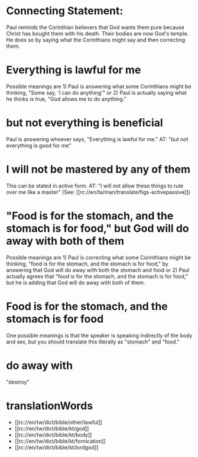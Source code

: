 # Connecting Statement:

Paul reminds the Corinthian believers that God wants them pure because Christ has bought them with his death. Their bodies are now God's temple. He does so by saying what the Corinthians might say and then correcting them.

# Everything is lawful for me

Possible meanings are 1) Paul is answering what some Corinthians might be thinking, "Some say, 'I can do anything'" or 2) Paul is actually saying what he thinks is true, "God allows me to do anything."

# but not everything is beneficial

Paul is answering whoever says, "Everything is lawful for me." AT: "but not everything is good for me"

# I will not be mastered by any of them

This can be stated in active form. AT: "I will not allow these things to rule over me like a master" (See: [[rc://en/ta/man/translate/figs-activepassive]])

# "Food is for the stomach, and the stomach is for food," but God will do away with both of them

Possible meanings are 1) Paul is correcting what some Corinthians might be thinking, "food is for the stomach, and the stomach is for food," by answering that God will do away with both the stomach and food or 2) Paul actually agrees that "food is for the stomach, and the stomach is for food," but he is adding that God will do away with both of them.

# Food is for the stomach, and the stomach is for food

One possible meanings is that the speaker is speaking indirectly of the body and sex, but you should translate this literally as "stomach" and "food."

# do away with

"destroy"

# translationWords

* [[rc://en/tw/dict/bible/other/lawful]]
* [[rc://en/tw/dict/bible/kt/god]]
* [[rc://en/tw/dict/bible/kt/body]]
* [[rc://en/tw/dict/bible/kt/fornication]]
* [[rc://en/tw/dict/bible/kt/lordgod]]